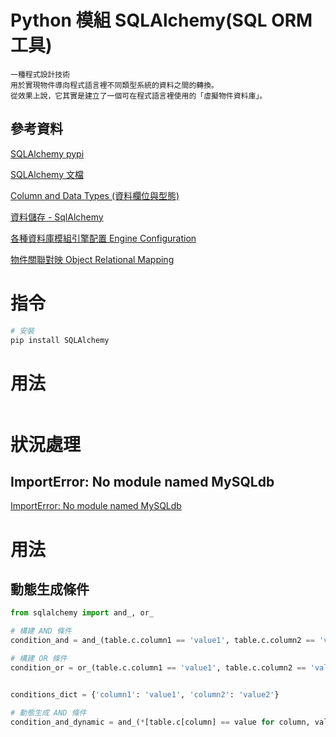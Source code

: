 # Python 模組 SQLAlchemy(SQL ORM工具)

```
一種程式設計技術
用於實現物件導向程式語言裡不同類型系統的資料之間的轉換。
從效果上說，它其實是建立了一個可在程式語言裡使用的「虛擬物件資料庫」。
```

## 參考資料

[SQLAlchemy pypi](https://pypi.org/project/SQLAlchemy/)

[SQLAlchemy 文檔](https://docs.sqlalchemy.org/en/14/contents.html)

[Column and Data Types (資料欄位與型態)](https://docs.sqlalchemy.org/en/14/core/type_basics.html#generic-types)

[資料儲存 - SqlAlchemy](https://ithelp.ithome.com.tw/articles/10280600)

[各種資料庫模組引擎配置 Engine Configuration](https://docs.sqlalchemy.org/en/14/core/engines.html)

[物件關聯對映 Object Relational Mapping](https://zh.wikipedia.org/wiki/%E5%AF%B9%E8%B1%A1%E5%85%B3%E7%B3%BB%E6%98%A0%E5%B0%84)


# 指令

```bash
# 安裝
pip install SQLAlchemy
```

# 用法

```Python
```

# 狀況處理

## ImportError: No module named MySQLdb

[ImportError: No module named MySQLdb](https://stackoverflow.com/questions/22252397/importerror-no-module-named-mysqldb)

# 用法

## 動態生成條件

```Python
from sqlalchemy import and_, or_

# 構建 AND 條件
condition_and = and_(table.c.column1 == 'value1', table.c.column2 == 'value2')

# 構建 OR 條件
condition_or = or_(table.c.column1 == 'value1', table.c.column2 == 'value2')


conditions_dict = {'column1': 'value1', 'column2': 'value2'}

# 動態生成 AND 條件
condition_and_dynamic = and_(*[table.c[column] == value for column, value in conditions_dict.items()])
```